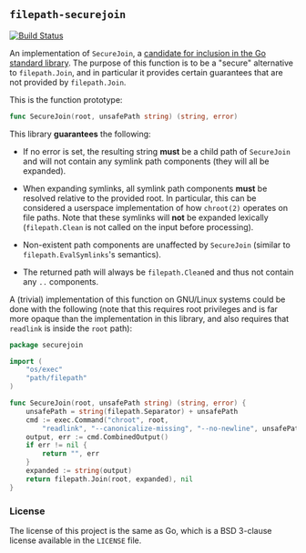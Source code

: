 ## `filepath-securejoin` ##

[![Build Status](https://travis-ci.org/cyphar/filepath-securejoin.svg?branch=master)](https://travis-ci.org/cyphar/filepath-securejoin)

An implementation of `SecureJoin`, a [candidate for inclusion in the Go
standard library][go#20126]. The purpose of this function is to be a "secure"
alternative to `filepath.Join`, and in particular it provides certain
guarantees that are not provided by `filepath.Join`.

This is the function prototype:

```go
func SecureJoin(root, unsafePath string) (string, error)
```

This library **guarantees** the following:

* If no error is set, the resulting string **must** be a child path of
  `SecureJoin` and will not contain any symlink path components (they will all
  be expanded).

* When expanding symlinks, all symlink path components **must** be resolved
  relative to the provided root. In particular, this can be considered a
  userspace implementation of how `chroot(2)` operates on file paths. Note that
  these symlinks will **not** be expanded lexically (`filepath.Clean` is not
  called on the input before processing).

* Non-existent path components are unaffected by `SecureJoin` (similar to
  `filepath.EvalSymlinks`'s semantics).

* The returned path will always be `filepath.Clean`ed and thus not contain any
  `..` components.

A (trivial) implementation of this function on GNU/Linux systems could be done
with the following (note that this requires root privileges and is far more
opaque than the implementation in this library, and also requires that
`readlink` is inside the `root` path):

```go
package securejoin

import (
	"os/exec"
	"path/filepath"
)

func SecureJoin(root, unsafePath string) (string, error) {
	unsafePath = string(filepath.Separator) + unsafePath
	cmd := exec.Command("chroot", root,
		"readlink", "--canonicalize-missing", "--no-newline", unsafePath)
	output, err := cmd.CombinedOutput()
	if err != nil {
		return "", err
	}
	expanded := string(output)
	return filepath.Join(root, expanded), nil
}
```

[go#20126]: https://github.com/golang/go/issues/20126

### License ###

The license of this project is the same as Go, which is a BSD 3-clause license
available in the `LICENSE` file.
